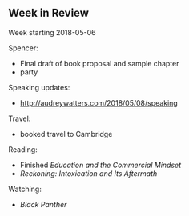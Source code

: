 ## Week in Review

Week starting 2018-05-06

Spencer: 
* Final draft of book proposal and sample chapter
* party

Speaking updates:
* http://audreywatters.com/2018/05/08/speaking

Travel:
* booked travel to Cambridge

Reading:
* Finished *Education and the Commercial Mindset*
* *Reckoning: Intoxication and Its Aftermath*

Watching:
* *Black Panther*
